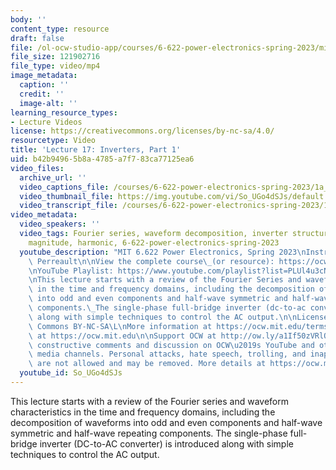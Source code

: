 ```yaml
---
body: ''
content_type: resource
draft: false
file: /ol-ocw-studio-app/courses/6-622-power-electronics-spring-2023/mit6_622s23_lecture_17_360p_16_9.mp4
file_size: 121902716
file_type: video/mp4
image_metadata:
  caption: ''
  credit: ''
  image-alt: ''
learning_resource_types:
- Lecture Videos
license: https://creativecommons.org/licenses/by-nc-sa/4.0/
resourcetype: Video
title: 'Lecture 17: Inverters, Part 1'
uid: b42b9496-5b8a-4785-a7f7-83ca77125ea6
video_files:
  archive_url: ''
  video_captions_file: /courses/6-622-power-electronics-spring-2023/1a_zvcYp8QCRz2CnkFFyvrhlyMdc43Usp_transcript.webvtt
  video_thumbnail_file: https://img.youtube.com/vi/So_UGo4dSJs/default.jpg
  video_transcript_file: /courses/6-622-power-electronics-spring-2023/1a_zvcYp8QCRz2CnkFFyvrhlyMdc43Usp_transcript.pdf
video_metadata:
  video_speakers: ''
  video_tags: Fourier series, waveform decomposition, inverter structure, fundamental
    magnitude, harmonic, 6-622-power-electronics-spring-2023
  youtube_description: "MIT 6.622 Power Electronics, Spring 2023\nInstructor: David\
    \ Perreault\n\nView the complete course\_(or resource): https://ocw.mit.edu/courses/6-622-power-electronics-spring-2023/\L\
    \nYouTube Playlist: https://www.youtube.com/playlist?list=PLUl4u3cNGP62UTc77mJoubhDELSC8lfR0\n\
    \nThis lecture starts with a review of the Fourier Series and waveform characteristics\
    \ in the time and frequency domains, including the decomposition of waveforms\
    \ into odd and even components and half-wave symmetric and half-wave repeating\
    \ components.\_The single-phase full-bridge inverter (dc-to-ac converter) is introduced\
    \ along with simple techniques to control the AC output.\n\nLicense: Creative\
    \ Commons BY-NC-SA\L\nMore information at https://ocw.mit.edu/terms\L\nMore courses\
    \ at https://ocw.mit.edu\n\nSupport OCW at http://ow.ly/a1If50zVRlQ\n\nWe encourage\
    \ constructive comments and discussion on OCW\u2019s YouTube and other social\
    \ media channels. Personal attacks, hate speech, trolling, and inappropriate comments\
    \ are not allowed and may be removed. More details at https://ocw.mit.edu/comments.\n"
  youtube_id: So_UGo4dSJs
---
```

This lecture starts with a review of the Fourier series and waveform characteristics in the time and frequency domains, including the decomposition of waveforms into odd and even components and half-wave symmetric and half-wave repeating components. The single-phase full-bridge inverter (DC-to-AC converter) is introduced along with simple techniques to control the AC output.